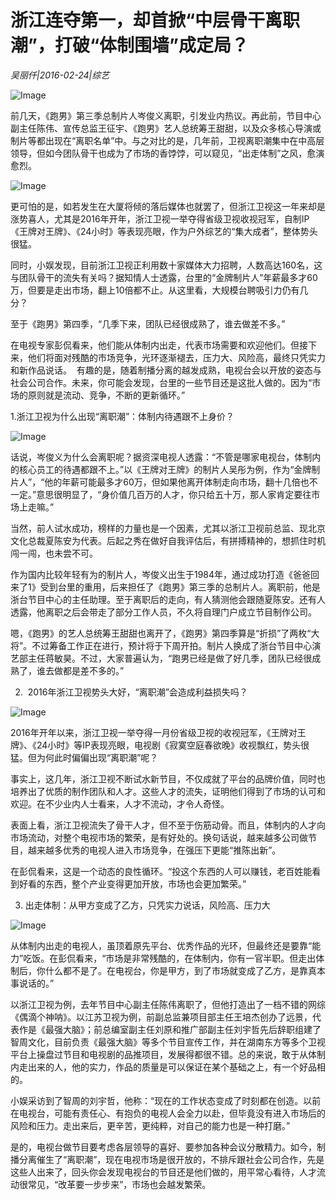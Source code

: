 # 浙江连夺第一，却首掀“中层骨干离职潮”，打破“体制围墙”成定局？

*吴丽仟|2016-02-24|综艺*

![Image](http://static.ylzbl.com/uploads/ueditor/php/upload/image/20170926/1506434266148029.jpeg)

前几天，《跑男》第三季总制片人岑俊义离职，引发业内热议。再此前，节目中心副主任陈伟、宣传总监王征宇、《跑男》艺人总统筹王甜甜，以及众多核心导演或制片等都出现在“离职名单”中。与之对比的是，几年前，卫视离职潮集中在中高层领导，但如今团队骨干也成为了市场的香饽饽，可以窥见，“出走体制”之风，愈演愈烈。

![Image](http://si1.go2yd.com/get-image/0Gzn6VoHcpM)

更可怕的是，如若发生在大厦将倾的落后媒体也就罢了，但浙江卫视这一年来却是涨势喜人，尤其是2016年开年，浙江卫视一举夺得省级卫视收视冠军，自制IP《王牌对王牌》、《24小时》等表现亮眼，作为户外综艺的“集大成者”，整体势头很猛。

同时，小娱发现，目前浙江卫视正利用数十家媒体大力招聘，人数高达160名，这与团队骨干的流失有关吗？据知情人士透露，台里的“金牌制片人”年薪最多才60万，但要是走出市场，翻上10倍都不止。从这里看，大规模台聘吸引力仍有几分？

至于《跑男》第四季，“几季下来，团队已经很成熟了，谁去做差不多。”

在电视专家彭侃看来，他们能从体制内出走，代表市场需要和欢迎他们。但接下来，他们将面对残酷的市场竞争，光环逐渐褪去，压力大、风险高，最终只凭实力和新作品说话。  有趣的是，随着制播分离的越发成熟，电视台会以开放的姿态与社会公司合作。未来，你可能会发现，台里的一些节目还是这批人做的。因为“市场的原则就是流动、竞争，不断的更新循环。”

1.浙江卫视为什么出现“离职潮”：体制内待遇跟不上身价？

![Image](http://si1.go2yd.com/get-image/0Gzn6WywBrE)

话说，岑俊义为什么会离职呢？据资深电视人透露：“不管是哪家电视台，体制内的核心员工的待遇都跟不上。”以《王牌对王牌》的制片人吴彤为例，作为“金牌制片人”，“他的年薪可能最多才60万，但如果他离开体制走向市场，翻十几倍也不一定。”意思很明显了，“身价值几百万的人才，你只给五十万，那人家肯定要往市场上走嘛。”

当然，前人试水成功，榜样的力量也是一个因素，尤其以浙江卫视前总监、现北京文化总裁夏陈安为代表。后起之秀在做好自我评估后，有拼搏精神的，想抓住时机闯一闯，也未尝不可。

作为国内比较年轻有为的制片人，岑俊义出生于1984年，通过成功打造《爸爸回来了1》受到台里的重用，后来担任了《跑男》第三季的总制片人。离职前，他是浙台节目中心的主任助理。至于离职后的走向，有人猜测他会跟随夏陈安。还有人透露，他离职之后会带走了部分工作人员，不久将自理门户成立节目制作公司。

嗯，《跑男》的艺人总统筹王甜甜也离开了，《跑男》第四季算是“折损”了两枚“大将”。不过筹备工作正在进行，预计将于下周开拍。制片人换成了浙台节目中心演艺部主任蒋敏昊。不过，大家普遍认为，“跑男已经是做了好几季，团队已经很成熟了，谁去做都是差不多的。”

2.  2016年浙江卫视势头大好，“离职潮”会造成利益损失吗？

![Image](http://si1.go2yd.com/get-image/0Gzn6Z1DwGm)

2016年开年以来，浙江卫视一举夺得一月份省级卫视的收视冠军，《王牌对王牌》、《24小时》等IP表现亮眼，电视剧《寂寞空庭春欲晚》收视飘红，势头很猛。但为何此时偏偏出现“离职潮”呢？

事实上，这几年，浙江卫视不断试水新节目，不仅成就了平台的品牌价值，同时也培养出了优质的制作团队和人才。这些人才的流失，证明他们得到了市场的认可和欢迎。在不少业内人士看来，人才不流动，才令人奇怪。

表面上看，浙江卫视流失了骨干人才，但不至于伤筋动骨。而且，体制内的人才向市场流动，对整个电视市场的繁荣，是有好处的。换句话说，越来越多公司做节目，越来越多优秀的电视人进入市场竞争，在强压下更能“推陈出新”。

在彭侃看来，这是一个动态的良性循环。“投这个东西的人可以赚钱，老百姓能看到好看的东西，整个产业变得更加开放，市场也会更加繁荣。”

3. 出走体制：从甲方变成了乙方，只凭实力说话，风险高、压力大

![Image](http://si1.go2yd.com/get-image/0Gzn6Zp6sS0)

从体制内出走的电视人，虽顶着原先平台、优秀作品的光环，但最终还是要靠“能力”吃饭。在彭侃看来，“市场是非常残酷的，在体制内，你有一官半职。但走出体制后，你什么都不是了。在电视台，你是甲方，到了市场就变成了乙方，是靠真本事说话的。”

以浙江卫视为例，去年节目中心副主任陈伟离职了，但他打造出了一档不错的网综《偶滴个神呐》。以江苏卫视为例，前副总监兼项目部主任王培杰创办了远景，代表作是《最强大脑》；前总编室副主任刘原和推广部副主任刘宇哲先后辞职组建了智周文化，目前负责《最强大脑》等多个节目宣传工作，并在湖南东方等多个卫视平台上操盘过节目和电视剧的品推项目，发展得都很不错。总的来说，敢于从体制内走出来的人，他的实力，作品的质量是可以保证在某个基础之上，有一个好品相的。

小娱采访到了智周的刘宇哲，他称：“现在的工作状态变成了时刻都在创造。以前在电视台，可能有责任心、有抱负的电视人会全力以赴，但毕竟没有进入市场后的风险和压力。走出来后，更辛苦，更纯粹，对自己的能力也是一种打磨。”

是的，电视台做节目要考虑各层领导的喜好、要参加各种会议分散精力。如今，制播分离催生了“离职潮”，现在电视市场是很开放的，不排斥跟社会公司合作，先是这些人出来了，回头你会发现电视台的节目还是他们做的，用平常心看待，人才流动很常见，“改革要一步步来”，市场也会越发繁荣。

